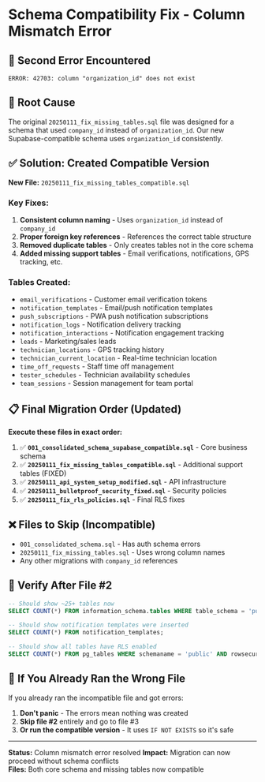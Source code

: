 # Schema Compatibility Fix - Column Mismatch Error

## 🚨 Second Error Encountered
```
ERROR: 42703: column "organization_id" does not exist
```

## 🔧 Root Cause
The original `20250111_fix_missing_tables.sql` file was designed for a schema that used `company_id` instead of `organization_id`. Our new Supabase-compatible schema uses `organization_id` consistently.

## ✅ Solution: Created Compatible Version

**New File:** `20250111_fix_missing_tables_compatible.sql`

### Key Fixes:
1. **Consistent column naming** - Uses `organization_id` instead of `company_id`
2. **Proper foreign key references** - References the correct table structure
3. **Removed duplicate tables** - Only creates tables not in the core schema
4. **Added missing support tables** - Email verifications, notifications, GPS tracking, etc.

### Tables Created:
- `email_verifications` - Customer email verification tokens
- `notification_templates` - Email/push notification templates  
- `push_subscriptions` - PWA push notification subscriptions
- `notification_logs` - Notification delivery tracking
- `notification_interactions` - Notification engagement tracking
- `leads` - Marketing/sales leads
- `technician_locations` - GPS tracking history
- `technician_current_location` - Real-time technician location
- `time_off_requests` - Staff time off management
- `tester_schedules` - Technician availability schedules
- `team_sessions` - Session management for team portal

## 📋 Final Migration Order (Updated)

**Execute these files in exact order:**

1. ✅ **`001_consolidated_schema_supabase_compatible.sql`** - Core business schema
2. ✅ **`20250111_fix_missing_tables_compatible.sql`** - Additional support tables (FIXED)
3. ✅ **`20250111_api_system_setup_modified.sql`** - API infrastructure
4. ✅ **`20250111_bulletproof_security_fixed.sql`** - Security policies
5. ✅ **`20250111_fix_rls_policies.sql`** - Final RLS fixes

## ❌ Files to Skip (Incompatible)
- `001_consolidated_schema.sql` - Has auth schema errors
- `20250111_fix_missing_tables.sql` - Uses wrong column names  
- Any other migrations with `company_id` references

## 🧪 Verify After File #2
```sql
-- Should show ~25+ tables now
SELECT COUNT(*) FROM information_schema.tables WHERE table_schema = 'public';

-- Should show notification templates were inserted
SELECT COUNT(*) FROM notification_templates;

-- Should show all tables have RLS enabled
SELECT COUNT(*) FROM pg_tables WHERE schemaname = 'public' AND rowsecurity = true;
```

## 🔄 If You Already Ran the Wrong File
If you already ran the incompatible file and got errors:

1. **Don't panic** - The errors mean nothing was created
2. **Skip file #2** entirely and go to file #3
3. **Or run the compatible version** - It uses `IF NOT EXISTS` so it's safe

---
**Status:** Column mismatch error resolved
**Impact:** Migration can now proceed without schema conflicts  
**Files:** Both core schema and missing tables now compatible